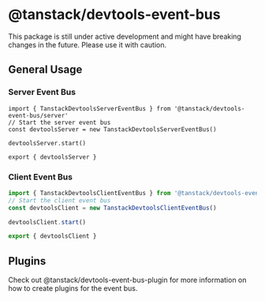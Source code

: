 # @tanstack/devtools-event-bus

This package is still under active development and might have breaking changes in the future. Please use it with caution.

## General Usage

### Server Event Bus

```tsx
import { TanstackDevtoolsServerEventBus } from '@tanstack/devtools-event-bus/server'
// Start the server event bus
const devtoolsServer = new TanstackDevtoolsServerEventBus()

devtoolsServer.start()

export { devtoolsServer }

```

### Client Event Bus

```ts
import { TanstackDevtoolsClientEventBus } from '@tanstack/devtools-event-bus/client'
// Start the client event bus
const devtoolsClient = new TanstackDevtoolsClientEventBus()

devtoolsClient.start()

export { devtoolsClient }
```
 
## Plugins

Check out @tanstack/devtools-event-bus-plugin for more information on how to create plugins for the event bus.